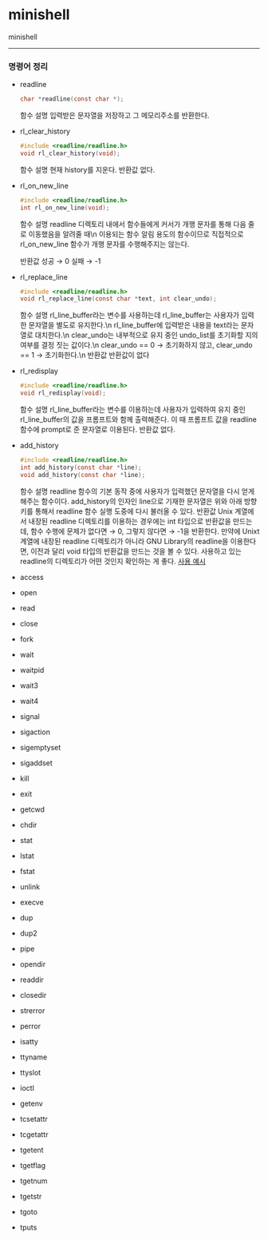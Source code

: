 # minishell
minishell

***

### 명령어 정리

* readline
  
  ```c
  char *readline(const char *);
  ```
  함수 설명
    입력받은 문자열을 저장하고 그 메모리주소를 반환한다.

* rl_clear_history
  
  ```c
  #include <readline/readline.h>
  void rl_clear_history(void);
  ```
  함수 설명
    현재 history를 지운다.
  반환값
    없다.
  
* rl_on_new_line

  ```c
  #include <readline/readline.h>
  int rl_on_new_line(void);
  ```
  함수 설명
    readline 디렉토리 내에서 함수들에게 커서가 개행 문자를 통해 다음 줄로 이동했음을 알려줄 때\n
    이용되는 함수 알림 용도의 함수이므로 직접적으로 rl_on_new_line 함수가 개행 문자를 수행해주지는 않는다.

  반환값
    성공 → 0 실패 → -1
  
* rl_replace_line
  ```c
  #include <readline/readline.h>
  void rl_replace_line(const char *text, int clear_undo);
  ```
  함수 설명
    rl_line_buffer라는 변수를 사용하는데 rl_line_buffer는 사용자가 입력한 문자열을 별도로 유지한다.\n
    rl_line_buffer에 입력받은 내용을 text라는 문자열로 대치한다.\n
    clear_undo는 내부적으로 유지 중인 undo_list를 초기화할 지의 여부를 결정 짓는 값이다.\n
    clear_undo == 0 → 초기화하지 않고, clear_undo == 1 → 초기화한다.\n
  반환값
    반환값이 없다
  
* rl_redisplay
  ```c
  #include <readline/readline.h>
  void rl_redisplay(void);
  ```
  함수 설명
    rl_line_buffer라는 변수를 이용하는데 사용자가 입력하여 유지 중인 rl_line_buffer의 값을 프롬프트와 함께 출력해준다.
    이 때 프롬프트 값을 readline 함수에 prompt로 준 문자열로 이용된다.
  반환값
    없다.
  
* add_history
  ```c
  #include <readline/readline.h>
  int add_history(const char *line);
  void add_history(const char *line);
  ```
  함수 설명
    readline 함수의 기본 동작 중에 사용자가 입력했던 문자열을 다시 얻게 해주는 함수이다.
    add_history의 인자인 line으로 기재한 문자열은 위와 아래 방향키를 통해서 readline 함수 실행 도중에 다시 불러올 수 있다.
  반환값
    Unix 계열에서 내장된 readline 디렉토리를 이용하는 경우에는 int 타입으로 반환값을 만드는데, 함수 수행에 문제가 없다면 → 0, 그렇지 않다면 → -1을 반환한다.
    만약에 Unixt 계열에 내장된 readline 디렉토리가 아니라 GNU Library의 readline을 이용한다면, 이전과 달리 void 타입의 반환값을 만드는 것을 볼 수 있다.
    사용하고 있는 readline의 디렉토리가 어떤 것인지 확인하는 게 좋다.
  [사용 예시](https://wtg-study.tistory.com/103)

* access
  
* open
  
* read
  
* close
  
* fork
  
* wait
  
* waitpid
  
* wait3
  
* wait4
  
* signal
  
* sigaction
  
* sigemptyset
  
* sigaddset
  
* kill
  
* exit
  
* getcwd
  
* chdir
  
* stat
  
* lstat
  
* fstat
  
* unlink
  
* execve
  
* dup
  
* dup2
  
* pipe
  
* opendir
  
* readdir
  
* closedir
  
* strerror
  
* perror
  
* isatty
  
* ttyname
  
* ttyslot
  
* ioctl
  
* getenv
  
* tcsetattr
  
* tcgetattr
  
* tgetent
  
* tgetflag
  
* tgetnum
  
* tgetstr
  
* tgoto
  
* tputs
  
